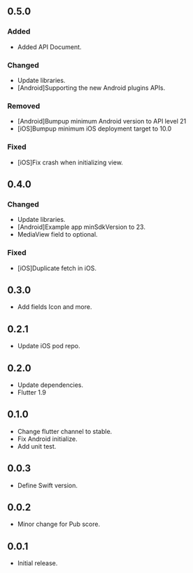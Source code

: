## 0.5.0
### Added
* Added API Document.

### Changed
* Update libraries.
* [Android]Supporting the new Android plugins APIs.

### Removed
* [Android]Bumpup minimum Android version to API level 21
* [iOS]Bumpup minimum iOS deployment target to 10.0

### Fixed
* [iOS]Fix crash when initializing view.

## 0.4.0
### Changed
* Update libraries.
* [Android]Example app minSdkVersion to 23.
* MediaView field to optional.

### Fixed
* [iOS]Duplicate fetch in iOS.

## 0.3.0

* Add fields Icon and more.

## 0.2.1

* Update iOS pod repo.

## 0.2.0

* Update dependencies.
* Flutter 1.9

## 0.1.0

* Change flutter channel to stable.
* Fix Android initialize.
* Add unit test.

## 0.0.3

* Define Swift version.

## 0.0.2

* Minor change for Pub score.

## 0.0.1

* Initial release.
